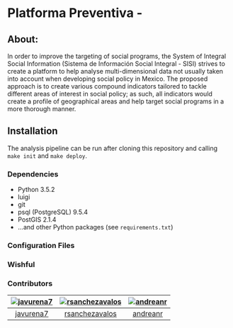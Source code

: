 # Platforma Preventiva - 

## About:
In order to improve the targeting of social programs, the System of Integral Social Information (Sistema de Información Social Integral - SISI) strives to create a platform to help analyse multi-dimensional data not usually taken into account when developing social policy in Mexico. The proposed approach is to create various compound indicators tailored to tackle different areas of interest in social policy; as such, all indicators would create a profile of geographical areas and help target social programs in a more thorough manner.


## Installation

The analysis pipeline can be run after cloning this repository and
calling `make init` and `make deploy`. 

### Dependencies

* Python 3.5.2
* luigi
* git
* psql (PostgreSQL) 9.5.4
* PostGIS 2.1.4
* ...and other Python packages (see `requirements.txt`)

### Configuration Files

### Wishful

### Contributors

| [![javurena7][ph-javurena7]][gh-javurena7] | [![rsanchezavalos][ph-rsanchez]][gh-rsanchez] | [![andreanr][ph-andreanr]][gh-andreanr] |
|                 :--:                 |                     :--:                      |                     :--:             |        
|        [javurena7][gh-javurena7]         |         [rsanchezavalos][gh-rsanchez]           |          [andreanr][gh-andreanr]      | 


[ph-javurena7]: https://avatars0.githubusercontent.com/u/14095871?v=3&s=460
[gh-javurena7]: https://github.com/javurena7

[ph-andreanr]: https://avatars1.githubusercontent.com/u/5949086?v=3&s=460
[gh-andreanr]: https://github.com/andreanr

[ph-rsanchez]: https://avatars.githubusercontent.com/u/10931011?v=3&s=460
[gh-rsanchez]: https://github.com/rsanchezavalos


